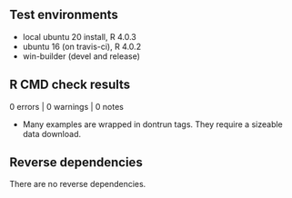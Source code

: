 ## Test environments
* local ubuntu 20 install, R 4.0.3
* ubuntu 16 (on travis-ci), R 4.0.2
* win-builder (devel and release)

## R CMD check results

0 errors | 0 warnings | 0 notes

* Many examples are wrapped in dontrun tags. They require a sizeable data download.

## Reverse dependencies

There are no reverse dependencies.
